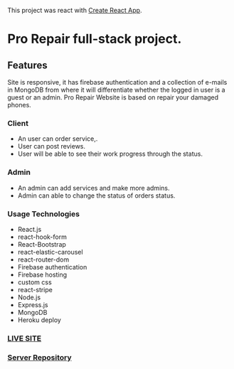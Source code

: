 This project was react with [Create React App](https://github.com/facebook/create-react-app).

# Pro Repair full-stack project.

## Features
Site is responsive, it has firebase authentication and a collection of e-mails in MongoDB from where it will differentiate whether the logged in user is a guest or an admin. Pro Repair Website is based on repair your damaged phones.

### Client 
- An user can order service,.
- User can post reviews.
- User will be able to see their work progress through the status.

### Admin
- An admin can add services and make more admins.
- Admin can able to change the status of orders status.


### Usage Technologies
- React.js
- react-hook-form
- React-Bootstrap
- react-elastic-carousel
- react-router-dom
- Firebase authentication
- Firebase hosting
- custom css
- react-stripe
- Node.js
- Express.js
- MongoDB
- Heroku deploy

### [LIVE SITE](https://pro-repair-3e06d.web.app/)
### [Server Repository](https://github.com/Porgramming-Hero-web-course/complete-website-server-Yusuf-Zw)
